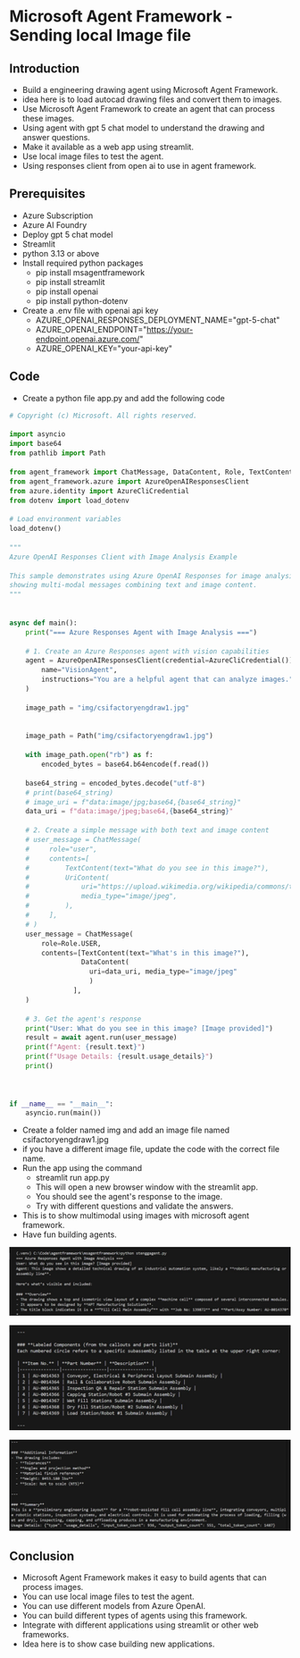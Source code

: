 # Microsoft Agent Framework - Sending local Image file

## Introduction

- Build a engineering drawing agent using Microsoft Agent Framework.
- idea here is to load autocad drawing files and convert them to images.
- Use Microsoft Agent Framework to create an agent that can process these images.
- Using agent with gpt 5 chat model to understand the drawing and answer questions.
- Make it available as a web app using streamlit.
- Use local image files to test the agent.
- Using responses client from open ai to use in agent framework.

## Prerequisites

- Azure Subscription
- Azure AI Foundry
- Deploy gpt 5 chat model
- Streamlit
- python 3.13 or above
- Install required python packages
    - pip install msagentframework
    - pip install streamlit
    - pip install openai
    - pip install python-dotenv
- Create a .env file with openai api key
    - AZURE_OPENAI_RESPONSES_DEPLOYMENT_NAME="gpt-5-chat"
    - AZURE_OPENAI_ENDPOINT="https://your-endpoint.openai.azure.com/"
    - AZURE_OPENAI_KEY="your-api-key"


## Code

- Create a python file app.py and add the following code

```python
# Copyright (c) Microsoft. All rights reserved.

import asyncio
import base64
from pathlib import Path

from agent_framework import ChatMessage, DataContent, Role, TextContent, UriContent
from agent_framework.azure import AzureOpenAIResponsesClient
from azure.identity import AzureCliCredential
from dotenv import load_dotenv

# Load environment variables
load_dotenv()

"""
Azure OpenAI Responses Client with Image Analysis Example

This sample demonstrates using Azure OpenAI Responses for image analysis and vision tasks,
showing multi-modal messages combining text and image content.
"""


async def main():
    print("=== Azure Responses Agent with Image Analysis ===")

    # 1. Create an Azure Responses agent with vision capabilities
    agent = AzureOpenAIResponsesClient(credential=AzureCliCredential()).create_agent(
        name="VisionAgent",
        instructions="You are a helpful agent that can analyze images.",
    )

    image_path = "img/csifactoryengdraw1.jpg"
    
    
    image_path = Path("img/csifactoryengdraw1.jpg")
    
    with image_path.open("rb") as f:
        encoded_bytes = base64.b64encode(f.read())
    
    base64_string = encoded_bytes.decode("utf-8")
    # print(base64_string)
    # image_uri = f"data:image/jpg;base64,{base64_string}"
    data_uri = f"data:image/jpeg;base64,{base64_string}"

    # 2. Create a simple message with both text and image content
    # user_message = ChatMessage(
    #     role="user",
    #     contents=[
    #         TextContent(text="What do you see in this image?"),
    #         UriContent(
    #             uri="https://upload.wikimedia.org/wikipedia/commons/thumb/d/dd/Gfp-wisconsin-madison-the-nature-boardwalk.jpg/2560px-Gfp-wisconsin-madison-the-nature-boardwalk.jpg",
    #             media_type="image/jpeg",
    #         ),
    #     ],
    # )
    user_message = ChatMessage(
        role=Role.USER,
        contents=[TextContent(text="What's in this image?"), 
                  DataContent(
                    uri=data_uri, media_type="image/jpeg"
                    )
                ],
    )

    # 3. Get the agent's response
    print("User: What do you see in this image? [Image provided]")
    result = await agent.run(user_message)
    print(f"Agent: {result.text}")
    print(f"Usage Details: {result.usage_details}")
    print()
    


if __name__ == "__main__":
    asyncio.run(main())
```

- Create a folder named img and add an image file named csifactoryengdraw1.jpg
- if you have a different image file, update the code with the correct file name.
- Run the app using the command
    - streamlit run app.py
    - This will open a new browser window with the streamlit app.
    - You should see the agent's response to the image.
    - Try with different questions and validate the answers.
- This is to show multimodal using images with microsoft agent framework.
- Have fun building agents.

![info](https://github.com/balakreshnan/Samples2025/blob/main/msagentframework/images/imgagent-1.jpg 'RagChat')

![info](https://github.com/balakreshnan/Samples2025/blob/main/msagentframework/images/imgagent-2.jpg 'RagChat')

![info](https://github.com/balakreshnan/Samples2025/blob/main/msagentframework/images/imgagent-3.jpg 'RagChat')

## Conclusion

- Microsoft Agent Framework makes it easy to build agents that can process images.
- You can use local image files to test the agent.
- You can use different models from Azure OpenAI.
- You can build different types of agents using this framework.
- Integrate with different applications using streamlit or other web frameworks.
- Idea here is to show case building new applications.
